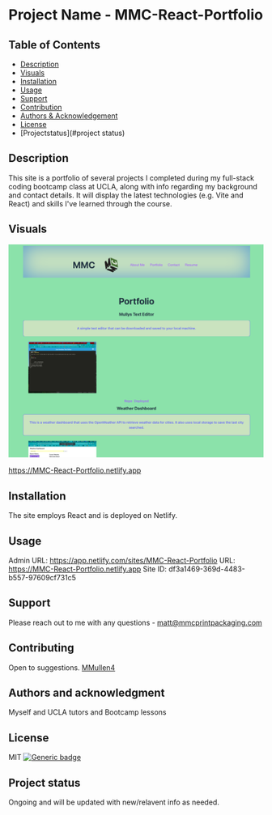 # Project Name - MMC-React-Portfolio

## Table of Contents
  - [Description](#project-description)
  - [Visuals](#visuals)
  - [Installation](#installation)
  - [Usage](#usage)
  - [Support](#support)
  - [Contribution](#contribution)
  - [Authors & Acknowledgement](#authors-and-acknowledgment)
  - [License](#license)
  - [Projectstatus](#project status)


## Description
This site is a portfolio of several projects I completed during my full-stack coding bootcamp class at UCLA, along with info regarding my background and contact details.
It will display the latest technologies (e.g. Vite and React) and skills I've learned through the course. 


## Visuals
![Alt text](<MMC React SS.png>)

https://MMC-React-Portfolio.netlify.app


## Installation
The site employs React and is deployed on Netlify.


## Usage
Admin URL: https://app.netlify.com/sites/MMC-React-Portfolio
URL:       https://MMC-React-Portfolio.netlify.app
Site ID:   df3a1469-369d-4483-b557-97609cf731c5


## Support
Please reach out to me with any questions - matt@mmcprintpackaging.com


## Contributing
Open to suggestions.
[MMullen4](https://github.com/MMullen4)


## Authors and acknowledgment
Myself and UCLA tutors and Bootcamp lessons


## License
MIT
  [![Generic badge](https://img.shields.io/badge/License-MIT-green.svg)](https://choosealicense.com/licenses/mit/.)


## Project status
Ongoing and will be updated with new/relavent info as needed.